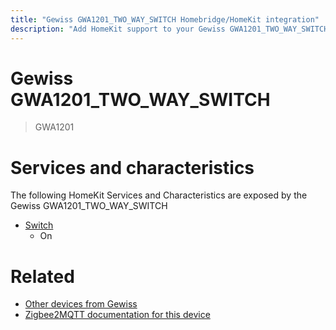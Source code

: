 ```yaml
---
title: "Gewiss GWA1201_TWO_WAY_SWITCH Homebridge/HomeKit integration"
description: "Add HomeKit support to your Gewiss GWA1201_TWO_WAY_SWITCH, using Homebridge, Zigbee2MQTT and homebridge-z2m."
---
```

<!---
This file has been GENERATED using src/docgen/docgen.ts
DO NOT EDIT THIS FILE MANUALLY!
-->
# Gewiss GWA1201_TWO_WAY_SWITCH
> GWA1201


# Services and characteristics
The following HomeKit Services and Characteristics are exposed by
the Gewiss GWA1201_TWO_WAY_SWITCH

* [Switch](../../switch.md)
  * On


# Related
* [Other devices from Gewiss](../index.md#gewiss)
* [Zigbee2MQTT documentation for this device](https://www.zigbee2mqtt.io/devices/GWA1201_TWO_WAY_SWITCH.html)